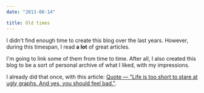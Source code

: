```yaml
---
date: "2013-08-14"

title: Old times
---
```


I didn't find enough time to create this blog over the last years. However, during this timespan, I read **a lot** of great articles.

I'm going to link some of them from time to time. After all, I also created this blog to be a sort of personal archive of what I liked, with my impressions.

I already did that once, with this article: [Quote — "Life is too short to stare at ugly graphs. And yes, you should feel bad."](http://solarsailer.net/2013/08/life-too-short-ugly-graphs/).
